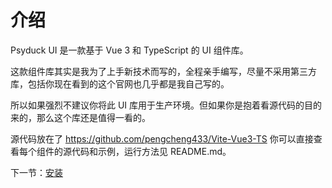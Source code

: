 # 介绍

Psyduck UI 是一款基于 Vue 3 和 TypeScript 的 UI 组件库。

这款组件库其实是我为了上手新技术而写的，全程亲手编写，尽量不采用第三方库，包括你现在看到的这个官网也几乎都是我自己写的。

所以如果强烈不建议你将此 UI 库用于生产环境。但如果你是抱着看源代码的目的来的，那么这个库还是值得一看的。

源代码放在了 https://github.com/pengcheng433/Vite-Vue3-TS 你可以直接查看每个组件的源代码和示例，运行方法见 README.md。

下一节：[安装](#/doc/install)